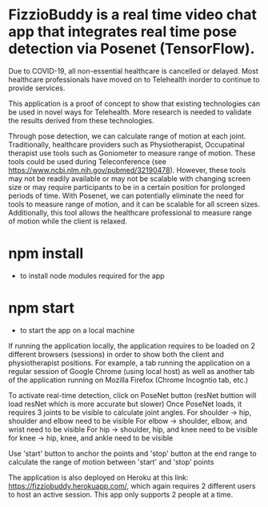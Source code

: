 # FizzioBuddy is a real time video chat app that integrates real time pose detection via Posenet (TensorFlow).
Due to COVID-19, all non-essential healthcare is cancelled or delayed. Most healthcare professionals have moved on to Telehealth inorder to continue to provide services.

This application is a proof of concept to show that existing technologies can be used in novel ways for Telehealth. More research is needed to validate the results derived from these technologies.

Through pose detection, we can calculate range of motion at each joint. Traditionally, healthcare providers such as Physiotherapist, Occupatinal therapist use tools such as Goniometer to measure range of motion.
These tools could be used during Teleconference (see https://www.ncbi.nlm.nih.gov/pubmed/32190478). 
However, these tools may not be readily available or may not be scalable with changing screen size or may require participants to be in a certain position for prolonged periods of time.
With Posenet, we can potentially eliminate the need for tools to measure range of motion, and it can be scalable for all screen sizes. Additionally, this tool allows the healthcare professional to measure range of motion while the client is relaxed. 

# npm install
- to install node modules required for the app

# npm start
- to start the app on a local machine

If running the application locally, the application requires to be loaded on 2 different browsers (sessions) in order to show both the client and physiotherapist positions. For example, a tab running the application on a regular session of Google Chrome (using local host) as well as another tab of the application running on Mozilla Firefox (Chrome Incogntio tab, etc.)

To activate real-time detection, click on PoseNet button (resNet buttion will load resNet which is more accurate but slower)
Once PoseNet loads, it requires 3 joints to be visible to calculate joint angles.
For shoulder -> hip, shoulder and elbow need to be visible
For elbow -> shoulder, elbow, and wrist need to be visible
For hip -> shoulder, hip, and knee need to be visible
for knee -> hip, knee, and ankle need to be visible

Use 'start' button to anchor the points and 'stop' button at the end range to calculate the range of motion between 'start' and 'stop' points 


The application is also deployed on Heroku at this link: https://fizziobuddy.herokuapp.com/, which again requires 2 different users to host an active session. This app only supports 2 people at a time. 

